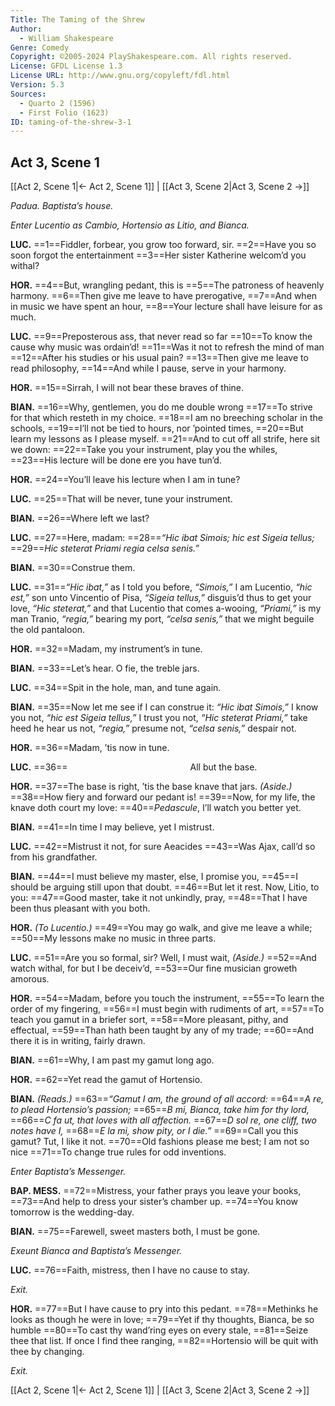 ```yaml
---
Title: The Taming of the Shrew
Author: 
  - William Shakespeare
Genre: Comedy
Copyright: ©2005-2024 PlayShakespeare.com. All rights reserved.
License: GFDL License 1.3
License URL: http://www.gnu.org/copyleft/fdl.html
Version: 5.3
Sources:
  - Quarto 2 (1596)
  - First Folio (1623)
ID: taming-of-the-shrew-3-1
---
```


## Act 3, Scene 1
[[Act 2, Scene 1|← Act 2, Scene 1]] | [[Act 3, Scene 2|Act 3, Scene 2 →]]

*Padua. Baptista’s house.*

*Enter Lucentio as Cambio, Hortensio as Litio, and Bianca.*

**LUC.**
==1==Fiddler, forbear, you grow too forward, sir.
==2==Have you so soon forgot the entertainment
==3==Her sister Katherine welcom’d you withal?

**HOR.**
==4==But, wrangling pedant, this is
==5==The patroness of heavenly harmony.
==6==Then give me leave to have prerogative,
==7==And when in music we have spent an hour,
==8==Your lecture shall have leisure for as much.

**LUC.**
==9==Preposterous ass, that never read so far
==10==To know the cause why music was ordain’d!
==11==Was it not to refresh the mind of man
==12==After his studies or his usual pain?
==13==Then give me leave to read philosophy,
==14==And while I pause, serve in your harmony.

**HOR.**
==15==Sirrah, I will not bear these braves of thine.

**BIAN.**
==16==Why, gentlemen, you do me double wrong
==17==To strive for that which resteth in my choice.
==18==I am no breeching scholar in the schools,
==19==I’ll not be tied to hours, nor ’pointed times,
==20==But learn my lessons as I please myself.
==21==And to cut off all strife, here sit we down:
==22==Take you your instrument, play you the whiles,
==23==His lecture will be done ere you have tun’d.

**HOR.**
==24==You’ll leave his lecture when I am in tune?

**LUC.**
==25==That will be never, tune your instrument.

**BIAN.**
==26==Where left we last?

**LUC.**
==27==Here, madam:
==28==*“Hic ibat Simois; hic est Sigeia tellus;*
==29==*Hic steterat Priami regia celsa senis.”*

**BIAN.**
==30==Construe them.

**LUC.**
==31==*“Hic ibat,”* as I told you before, *“Simois,”* I am Lucentio, *“hic est,”* son unto Vincentio of Pisa, *“Sigeia tellus,”* disguis’d thus to get your love, *“Hic steterat,”* and that Lucentio that comes a-wooing, *“Priami,”* is my man Tranio, *“regia,”* bearing my port, *“celsa senis,”* that we might beguile the old pantaloon.

**HOR.**
==32==Madam, my instrument’s in tune.

**BIAN.**
==33==Let’s hear. O fie, the treble jars.

**LUC.**
==34==Spit in the hole, man, and tune again.

**BIAN.**
==35==Now let me see if I can construe it: *“Hic ibat Simois,”* I know you not, *“hic est Sigeia tellus,”* I trust you not, *“Hic steterat Priami,”* take heed he hear us not, *“regia,”* presume not, *“celsa senis,”* despair not.

**HOR.**
==36==Madam, ’tis now in tune.

**LUC.**
==36==              All but the base.

**HOR.**
==37==The base is right, ’tis the base knave that jars.
*(Aside.)*
==38==How fiery and forward our pedant is!
==39==Now, for my life, the knave doth court my love:
==40==*Pedascule*, I’ll watch you better yet.

**BIAN.**
==41==In time I may believe, yet I mistrust.

**LUC.**
==42==Mistrust it not, for sure Aeacides
==43==Was Ajax, call’d so from his grandfather.

**BIAN.**
==44==I must believe my master, else, I promise you,
==45==I should be arguing still upon that doubt.
==46==But let it rest. Now, Litio, to you:
==47==Good master, take it not unkindly, pray,
==48==That I have been thus pleasant with you both.

**HOR.**
*(To Lucentio.)*
==49==You may go walk, and give me leave a while;
==50==My lessons make no music in three parts.

**LUC.**
==51==Are you so formal, sir? Well, I must wait,
*(Aside.)*
==52==And watch withal, for but I be deceiv’d,
==53==Our fine musician groweth amorous.

**HOR.**
==54==Madam, before you touch the instrument,
==55==To learn the order of my fingering,
==56==I must begin with rudiments of art,
==57==To teach you gamut in a briefer sort,
==58==More pleasant, pithy, and effectual,
==59==Than hath been taught by any of my trade;
==60==And there it is in writing, fairly drawn.

**BIAN.**
==61==Why, I am past my gamut long ago.

**HOR.**
==62==Yet read the gamut of Hortensio.

**BIAN.**
*(Reads.)*
==63==*“Gamut I am, the ground of all accord:*
==64==*A re, to plead Hortensio’s passion;*
==65==*B mi, Bianca, take him for thy lord,*
==66==*C fa ut, that loves with all affection.*
==67==*D sol re, one cliff, two notes have I,*
==68==*E la mi, show pity, or I die.”*
==69==Call you this gamut? Tut, I like it not.
==70==Old fashions please me best; I am not so nice
==71==To change true rules for odd inventions.

*Enter Baptista’s Messenger.*

**BAP. MESS.**
==72==Mistress, your father prays you leave your books,
==73==And help to dress your sister’s chamber up.
==74==You know tomorrow is the wedding-day.

**BIAN.**
==75==Farewell, sweet masters both, I must be gone.

*Exeunt Bianca and Baptista’s Messenger.*

**LUC.**
==76==Faith, mistress, then I have no cause to stay.

*Exit.*

**HOR.**
==77==But I have cause to pry into this pedant.
==78==Methinks he looks as though he were in love;
==79==Yet if thy thoughts, Bianca, be so humble
==80==To cast thy wand’ring eyes on every stale,
==81==Seize thee that list. If once I find thee ranging,
==82==Hortensio will be quit with thee by changing.

*Exit.*

[[Act 2, Scene 1|← Act 2, Scene 1]] | [[Act 3, Scene 2|Act 3, Scene 2 →]]